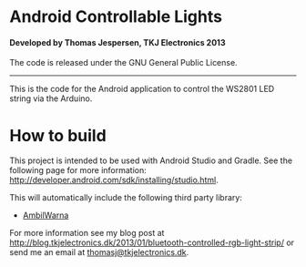 # Android Controllable Lights
#### Developed by Thomas Jespersen, TKJ Electronics 2013

The code is released under the GNU General Public License.
_________

This is the code for the Android application to control the WS2801 LED string via the Arduino.

# How to build

This project is intended to be used with Android Studio and Gradle. See the following page for more information: <http://developer.android.com/sdk/installing/studio.html>.

This will automatically include the following third party library:

* [AmbilWarna](https://code.google.com/p/android-color-picker/)

For more information see my blog post at <http://blog.tkjelectronics.dk/2013/01/bluetooth-controlled-rgb-light-strip/> or send me an email at <thomasj@tkjelectronics.dk>.